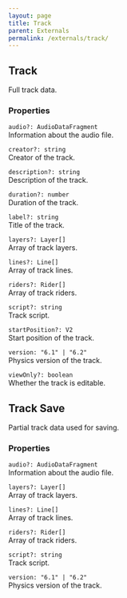 ```yaml
---
layout: page
title: Track
parent: Externals
permalink: /externals/track/
---
```


## Track

Full track data.

### Properties

`audio?: AudioDataFragment`\
Information about the audio file.

`creator?: string`\
Creator of the track.

`description?: string`\
Description of the track.

`duration?: number`\
Duration of the track.

`label?: string`\
Title of the track.

`layers?: Layer[]`\
Array of track layers.

`lines?: Line[]`\
Array of track lines.

`riders?: Rider[]`\
Array of track riders.

`script?: string`\
Track script.

`startPosition?: V2`\
Start position of the track.

`version: "6.1" | "6.2"`\
Physics version of the track.

`viewOnly?: boolean`\
Whether the track is editable.

## Track Save

Partial track data used for saving.

### Properties

`audio?: AudioDataFragment`\
Information about the audio file.

`layers?: Layer[]`\
Array of track layers.

`lines?: Line[]`\
Array of track lines.

`riders?: Rider[]`\
Array of track riders.

`script?: string`\
Track script.

`version: "6.1" | "6.2"`\
Physics version of the track.

